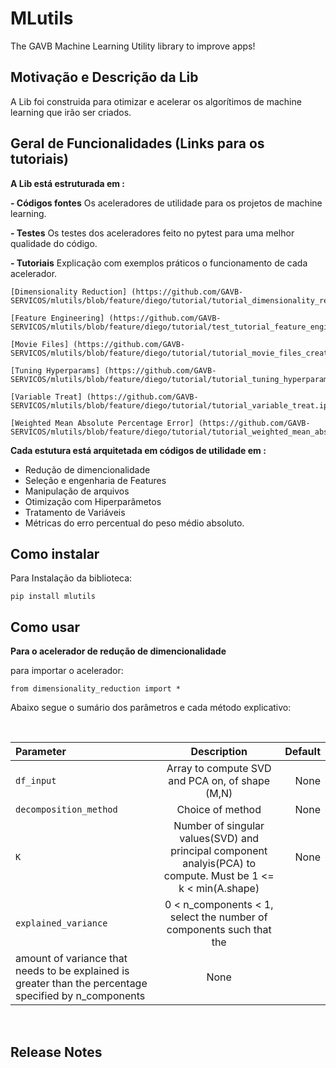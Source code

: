 # **MLutils**
The GAVB Machine Learning Utility library to improve apps!


## **Motivação e Descrição da Lib**

A Lib foi construida para otimizar e acelerar os algorítimos de machine learning que irão ser criados.


## **Geral de Funcionalidades (Links para os tutoriais)**

**A Lib está estruturada em :**

**- Códigos fontes**
    Os aceleradores de utilidade para os projetos de machine learning.

**- Testes**
    Os testes dos aceleradores feito no pytest para uma melhor qualidade do código.

**- Tutoriais**
    Explicação com exemplos práticos o funcionamento de cada acelerador.

    [Dimensionality Reduction] (https://github.com/GAVB-SERVICOS/mlutils/blob/feature/diego/tutorial/tutorial_dimensionality_reduction.ipynb)

    [Feature Engineering] (https://github.com/GAVB-SERVICOS/mlutils/blob/feature/diego/tutorial/test_tutorial_feature_engineering_regression_hyperparams_tuning.ipynb)

    [Movie Files] (https://github.com/GAVB-SERVICOS/mlutils/blob/feature/diego/tutorial/tutorial_movie_files_create_dir.ipynb)

    [Tuning Hyperparams] (https://github.com/GAVB-SERVICOS/mlutils/blob/feature/diego/tutorial/tutorial_tuning_hyperparams.ipynb)

    [Variable Treat] (https://github.com/GAVB-SERVICOS/mlutils/blob/feature/diego/tutorial/tutorial_variable_treat.ipynb)

    [Weighted Mean Absolute Percentage Error] (https://github.com/GAVB-SERVICOS/mlutils/blob/feature/diego/tutorial/tutorial_weighted_mean_absolute_percentage_error.ipynb)


**Cada estutura está arquitetada em códigos de utilidade em :**
 
 - Redução de dimencionalidade
 - Seleção e engenharia de Features
 - Manipulação de arquivos
 - Otimização com Hiperparâmetos
 - Tratamento de Variáveis
 - Métricas do erro percentual do peso médio absoluto.


## **Como instalar**

Para Instalação da biblioteca:
```
pip install mlutils
```

## **Como usar**

**Para o acelerador de redução de dimencionalidade**

para importar o acelerador:

```
from dimensionality_reduction import *

```
Abaixo segue o sumário dos parâmetros e cada método explicativo:

<br>

|   Parameter   |  Description  |    Default    |
| :---         |     :---:      |          ---: |
| `df_input`   | Array to compute SVD and PCA on, of shape (M,N)  | None  |
| `decomposition_method` | Choice of method | None |
| `K` | Number of singular values(SVD) and principal component analyis(PCA) to compute. Must be 1 <= k < min(A.shape) | None | 
| `explained_variance` | 0 < n_components < 1, select the number of components such that the 
        amount of variance that needs to be explained is greater than the percentage specified by n_components | None | 


<br>


## **Release Notes**



